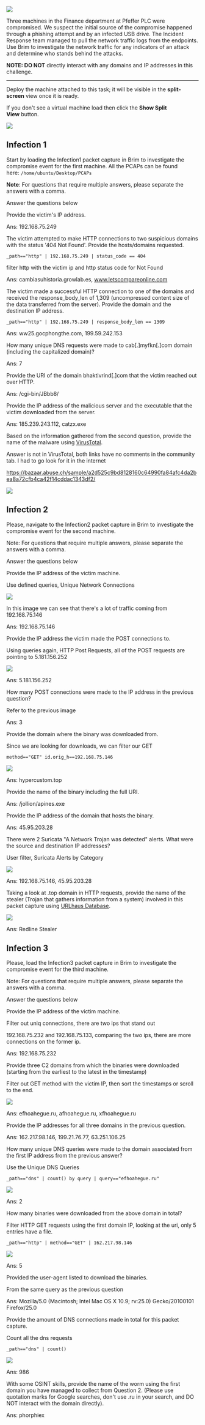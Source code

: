 ![](https://i.ibb.co/T1tPZdn/Depositphotos-174220344-s-2019.jpg)  

Three machines in the Finance department at Pfeffer PLC were compromised. We suspect the initial source of the compromise happened through a phishing attempt and by an infected USB drive. The Incident Response team managed to pull the network traffic logs from the endpoints. Use Brim to investigate the network traffic for any indicators of an attack and determine who stands behind the attacks. 

**NOTE: DO NOT** directly interact with any domains and IP addresses in this challenge. 

---

Deploy the machine attached to this task; it will be visible in the **split-screen** view once it is ready.

If you don't see a virtual machine load then click the **Show Split View** button.

![](https://assets.tryhackme.com/additional/brimchallenge/brim-split-view.png)

## Infection 1
Start by loading the Infection1 packet capture in Brim to investigate the compromise event for the first machine. All the PCAPs can be found here: `/home/ubuntu/Desktop/PCAPs`  

**Note**: For questions that require multiple answers, please separate the answers with a comma.

Answer the questions below

Provide the victim's IP address.

Ans: 192.168.75.249

The victim attempted to make HTTP connections to two suspicious domains with the status '404 Not Found'. Provide the hosts/domains requested. 

`_path=="http" | 192.168.75.249 | status_code == 404`

filter http with the victim ip and http status code for Not Found

Ans: cambiasuhistoria.growlab.es, www.letscompareonline.com

The victim made a successful HTTP connection to one of the domains and received the response_body_len of 1,309 (uncompressed content size of the data transferred from the server). Provide the domain and the destination IP address.

`_path=="http" | 192.168.75.249 | response_body_len == 1309`

Ans: ww25.gocphongthe.com, 199.59.242.153

How many unique DNS requests were made to cab[.]myfkn[.]com domain (including the capitalized domain)? 

Ans: 7

Provide the URI of the domain bhaktivrind[.]com that the victim reached out over HTTP. 

Ans: /cgi-bin/JBbb8/

Provide the IP address of the malicious server and the executable that the victim downloaded from the server. 

Ans: 185.239.243.112, catzx.exe

Based on the information gathered from the second question, provide the name of the malware using [VirusTotal](https://www.virustotal.com/gui/home/upload). 

Answer is not in VirusTotal, both links have no comments in the community tab. I had to go look for it in the internet

https://bazaar.abuse.ch/sample/a2d525c9bd8128160c64990fa84afc4da2bea8a72cfb4ca42f14cddac1343df2/

![](../screenshots/Masterminds/Masterminds_001.png)
## Infection 2
Please, navigate to the Infection2 packet capture in Brim to investigate the compromise event for the second machine.

Note: For questions that require multiple answers, please separate the answers with a comma.  

Answer the questions below

Provide the IP address of the victim machine. 

Use defined queries, Unique Network Connections

![](../screenshots/Masterminds/Masterminds_002.png)

In this image we can see that there's a lot of traffic coming from 192.168.75.146

Ans: 192.168.75.146

Provide the IP address the victim made the POST connections to. 

Using queries again, HTTP Post Requests, all of the POST requests are pointing to 5.181.156.252

![](../screenshots/Masterminds/Masterminds_003.png)

Ans: 5.181.156.252

How many POST connections were made to the IP address in the previous question?

Refer to the previous image

Ans: 3

Provide the domain where the binary was downloaded from. 

Since we are looking for downloads, we can filter our GET

`method=="GET" id.orig_h==192.168.75.146`

![](../screenshots/Masterminds/Masterminds_004.png)

Ans: hypercustom.top

Provide the name of the binary including the full URI.

Ans: /jollion/apines.exe

Provide the IP address of the domain that hosts the binary.

Ans: 45.95.203.28

There were 2 Suricata "A Network Trojan was detected" alerts. What were the source and destination IP addresses? 

User filter, Suricata Alerts by Category

![](../screenshots/Masterminds/Masterminds_005.png)

Ans: 192.168.75.146, 45.95.203.28

Taking a look at .top domain in HTTP requests, provide the name of the stealer (Trojan that gathers information from a system) involved in this packet capture using [URLhaus Database](https://urlhaus.abuse.ch/). 

![](../screenshots/Masterminds/Masterminds_006.png)

Ans: Redline Stealer
## Infection 3
Please, load the Infection3 packet capture in Brim to investigate the compromise event for the third machine.  

Note: For questions that require multiple answers, please separate the answers with a comma.  

Answer the questions below

Provide the IP address of the victim machine.

Filter out uniq connections, there are two ips that stand out

192.168.75.232 and 192.168.75.133, comparing the two ips, there are more connections on the former ip.

Ans: 192.168.75.232

Provide three C2 domains from which the binaries were downloaded (starting from the earliest to the latest in the timestamp)

Filter out GET method with the victim IP, then sort the timestamps or scroll to the end.

![](../screenshots/Masterminds/Masterminds_007.png)

Ans: efhoahegue.ru, afhoahegue.ru, xfhoahegue.ru

Provide the IP addresses for all three domains in the previous question.

Ans: 162.217.98.146, 199.21.76.77, 63.251.106.25

How many unique DNS queries were made to the domain associated from the first IP address from the previous answer? 

Use the Unique DNS Queries

`_path=="dns" | count() by query | query=="efhoahegue.ru"`

![](../screenshots/Masterminds/Masterminds_008.png)

Ans: 2

How many binaries were downloaded from the above domain in total? 

Filter HTTP GET requests using the first domain IP, looking at the uri, only 5 entries have a file.

`_path=="http" | method=="GET" | 162.217.98.146`

![](../screenshots/Masterminds/Masterminds_009.png)

Ans: 5

Provided the user-agent listed to download the binaries. 

From the same query as the previous question

Ans: Mozilla/5.0 (Macintosh; Intel Mac OS X 10.9; rv:25.0) Gecko/20100101 Firefox/25.0

Provide the amount of DNS connections made in total for this packet capture.

Count all the dns requests

`_path=="dns" | count()`

![](../screenshots/Masterminds/Masterminds_010.png)

Ans: 986

With some OSINT skills, provide the name of the worm using the first domain you have managed to collect from Question 2. (Please use quotation marks for Google searches, don't use .ru in your search, and DO NOT interact with the domain directly).

Ans: phorphiex